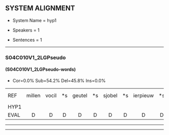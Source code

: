
## SYSTEM ALIGNMENT

- System Name = hyp1

- Speakers = 1

- Sentences = 1

---

### S04C010V1_2LGPseudo

#### (S04C010V1_2LGPseudo-words)

- Cor=0.0%	Sub=54.2%	Del=45.8%	Ins=0.0%

|  |  |  |  |  |  |  |  |  |  |  |  |  |  |  |  |  |  |  |  |  |  |  |  |  |  |  |  |  |  |  |  |  |  |  |  |  |  |  |  |  |  |  |  |  |  |  |  |  |  |  |  |  |  |  |  |  |  |  |  |  |  |  |  |  |  |  |  |  |  |  |  |  |  |  |  |  |  |  |  |  |  |  |  |
|:--- |:---:|:---:|:---:|:---:|:---:|:---:|:---:|:---:|:---:|:---:|:---:|:---:|:---:|:---:|:---:|:---:|:---:|:---:|:---:|:---:|:---:|:---:|:---:|:---:|:---:|:---:|:---:|:---:|:---:|:---:|:---:|:---:|:---:|:---:|:---:|:---:|:---:|:---:|:---:|:---:|:---:|:---:|:---:|:---:|:---:|:---:|:---:|:---:|:---:|:---:|:---:|:---:|:---:|:---:|:---:|:---:|:---:|:---:|:---:|:---:|:---:|:---:|:---:|:---:|:---:|:---:|:---:|:---:|:---:|:---:|:---:|:---:|:---:|:---:|:---:|:---:|:---:|:---:|:---:|:---:|:---:|:---:|:---:|
| REF | millen | vocil | *s | geutel | *s | sjobel | *s | ierpieuw | *s | walaan | *s | erke | *s | haweel | *s | saarweng | *s | gevicht | *s | eemde | *s | bepoud | *s | *x | *s | orstalk | *s | *x | *s | veten | *s | gefouw*(gevouw) | *s | vurpaand | *s | nizung | *s | fiewon | *s | kneurem | *s | vawaai*(vouwen) | *s | strellen | * | *s | zwieten | *s | foetbans | *s | oonste | *s | muider | *s | grijnken | *s | schielstaug | *s | prilsood | *s | vloender*(voeder) | *s | milste | *s | veurder | *s | kloeien | *s | ulen | *s | orponk | *s | schodig | *s | ijpo | *s | menuur | *s | spreikje | *s | hiffreeuw | *s | wooien |
| HYP1 |  |  |  |  |  |  |  |  |  |  |  |  |  |  |  |  |  |  |  |  |  |  |  |  |  |  |  |  |  |  |  |  |  |  |  |  |  |  | voorsi | geuzen | schodel | er | we | uh | hoe | schouwer | wegent | één | minter | mimeld | ostel | ge | val | a | tvpun | pant | mees | in | kum | vouwen | te | n | swoete | s | voedkendes | s | t | osten | dkum | ah | schiet | de | vrouw | beso | voeter | mist | voor | u | zodig | ebtel | scherpin | ken | ho |
| EVAL | D | D | D | D | D | D | D | D | D | D | D | D | D | D | D | D | D | D | D | D | D | D | D | D | D | D | D | D | D | D | D | D | D | D | D | D | D | D | S | S | S | S | S | S | S | S | S | S | S | S | S | S | S | S | S | S | S | S | S | S | S | S | S | S | S | S | S | S | S | S | S | S | S | S | S | S | S | S | S | S | S | S | S |
---

---
